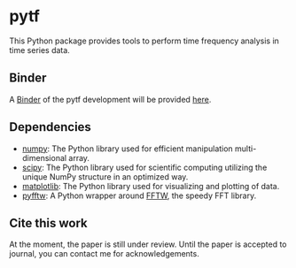# pytf
This Python package provides tools to perform time frequency analysis in time series data.

## Binder
A [Binder](https://mybinder.org) of the pytf development will be provided [here]().

## Dependencies
* [numpy](http://www.numpy.org): The Python library used for efficient manipulation multi-dimensional array.
* [scipy](https://www.scipy.org): The Python library used for scientific computing utilizing the unique NumPy structure in an optimized way. 
* [matplotlib](https://matplotlib.org): The Python library used for visualizing and plotting of data.
* [pyfftw](https://github.com/pyFFTW/pyFFTW): A Python wrapper around [FFTW](http://www.fftw.org), the speedy FFT library.

## Cite this work
At the moment, the paper is still under review. Until the paper is accepted to journal, you can contact me for acknowledgements.
<!-- If you use this code in your project, please cite [Lu et al. 2018]: -->
<!-- @article {lu2018,
    author = {David Chao-Chia Lu, Chadwick Boulay, Adrian D.C. Chan, Adam J. Sachs},
    title = {Real-time phase-amplitude coupling analysis of micro electrode recorded brain signals},
    year = {2018},
    doi = {},
    publisher = {PlosOne},
    URL = {},
    journal = {PlosOne}
} -->



